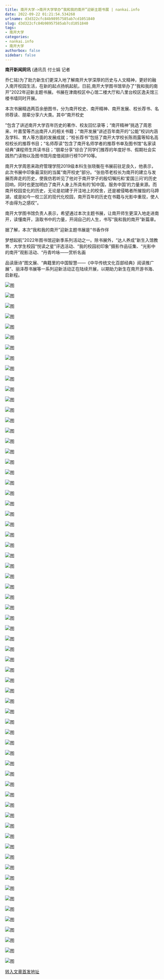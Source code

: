 ```yaml
---
title: 南开大学->南开大学举办“我和我的南开”迎新主题书展 | nankai.info
date: 2022-09-22 01:21:54.534268
urlname: d3d322cfc84b98957585ab7cd1051840
slug: d3d322cfc84b98957585ab7cd1051840
tags: 
- 南开大学
categories:
- nankai.info
- 南开大学
authorbox: false
sidebar: false
---
```

**南开新闻网讯** (通讯员 付士娟 记者

乔仁铭)为了助力新生们更深入地了解南开大学深厚的历史与人文精神，更好的融入南开校园生活，在新的起点扬帆起航，日前,南开大学图书馆举办了“我和我的南开”2022年迎新主题书展。书展在津南校区中心馆二楼大厅和八里台校区逸夫馆三楼书墙同时开展。

本次书展精选两百余册图书，分为南开校史、南开精神、南开发展、校长荐书、名师荐读、朋辈分享六大类。其中“南开校史
<!--more-->
”包含了讲述南开大学百年历史的著作、校友回忆录等；“南开精神”挑选了周恩来、叶嘉莹等杰出南开人的相关书籍；“南开发展”讲述百年南开的“公能”校训内涵及学科、育人等方面的发展成就；“校长荐书”包括了南开大学校长陈雨露等知名高校校长的推荐书目；“名师荐读”包含了南开名师学者的推荐书单及图书馆“名家读经典”课程师生共读书目；“朋辈分享”综合了同学们推荐的年度好书、假期社会实践热门读物以及图书馆月度借阅排行榜TOP10等。

南开大学周恩来政府管理学院2019级本科生张晓衡在书展前驻足良久，他表示，此次书展中印象最深刻的当属“南开校史”部分。“张伯苓老校长为南开的建立与发展而奔走的历史，使我仿若听见了他对于南开学子的殷切嘱托和‘爱国三问’的历史回响，同时也更加明白了南开人身上所具有的‘知中国，服务中国’的力量来源。而南开校园变化的历史，无论是初建于开洼地上的校舍，还是被侵略者所摧毁的马蹄湖，或是如今一校三区的现代化校园，南开百年的历史在书籍与光影中重现，使人不由得为之感叹”。

南开大学图书馆负责人表示，希望通过本次主题书展，让南开师生更深入地走进南开，读懂南开，汲取书中的力量，开阔自己的人生，书写“我和我的南开”新篇章。

据了解，本次“我和我的南开”迎新主题书展是“书香作伴

梦想起航”2022年图书馆迎新季系列活动之一。除书展外，“达人养成”新生入馆教育、大学生校园“悦读之星”评选活动、“我的校园初印象”摄影作品征集、“光影中的南开”观影活动、“丹青吟咏——赏析名画

品读唐诗”图文展、“典籍里的中国智慧——《中华传统文化百部经典》阅读推广展”、丽泽荐书展等一系列迎新活动正在陆续开展，以期助力新生在南开游书海、启新程。

![图](http://news.nankai.edu.cn/ywsd/system/2022/09/19/g)

![图](http://news.nankai.edu.cn/ywsd/system/2022/09/19/p)

![图](http://news.nankai.edu.cn/ywsd/system/2022/09/19/j)

![图](http://news.nankai.edu.cn/ywsd/system/2022/09/19/)

![图](http://news.nankai.edu.cn/ywsd/system/2022/09/19/9)

![图](http://news.nankai.edu.cn/ywsd/system/2022/09/19/0)

![图](http://news.nankai.edu.cn/ywsd/system/2022/09/19/1)

![图](http://news.nankai.edu.cn/ywsd/system/2022/09/19/2)

![图](http://news.nankai.edu.cn/ywsd/system/2022/09/19/4)

![图](http://news.nankai.edu.cn/ywsd/system/2022/09/19/a)

![图](http://news.nankai.edu.cn/ywsd/system/2022/09/19/e)

![图](http://news.nankai.edu.cn/ywsd/system/2022/09/19/9)

![图](http://news.nankai.edu.cn/ywsd/system/2022/09/19/_)

![图](http://news.nankai.edu.cn/ywsd/system/2022/09/19/1)

![图](http://news.nankai.edu.cn/ywsd/system/2022/09/19/4)

![图](http://news.nankai.edu.cn/ywsd/system/2022/09/19/9)

![图](http://news.nankai.edu.cn/ywsd/system/2022/09/19/7)

![图](http://news.nankai.edu.cn/ywsd/system/2022/09/19/4)

![图](http://news.nankai.edu.cn/ywsd/system/2022/09/19/0)

![图](http://news.nankai.edu.cn/ywsd/system/2022/09/19/0)

![图](http://news.nankai.edu.cn/ywsd/system/2022/09/19/0)

![图](http://news.nankai.edu.cn/ywsd/system/2022/09/19/3)

![图](http://news.nankai.edu.cn/ywsd/system/2022/09/19/0)

![图](http://news.nankai.edu.cn/ywsd/system/2022/09/19/0)

![图](http://news.nankai.edu.cn/)

![图](http://news.nankai.edu.cn/ywsd/system/2022/09/19/9)

![图](http://news.nankai.edu.cn/ywsd/system/2022/09/19/7)

![图](http://news.nankai.edu.cn/ywsd/system/2022/09/19/4)

![图](http://news.nankai.edu.cn/)

![图](http://news.nankai.edu.cn/ywsd/system/2022/09/19/0)

![图](http://news.nankai.edu.cn/ywsd/system/2022/09/19/0)

![图](http://news.nankai.edu.cn/ywsd/system/2022/09/19/0)

![图](http://news.nankai.edu.cn/)

![图](http://news.nankai.edu.cn/ywsd/system/2022/09/19/3)

![图](http://news.nankai.edu.cn/ywsd/system/2022/09/19/0)

![图](http://news.nankai.edu.cn/ywsd/system/2022/09/19/0)

![图](http://news.nankai.edu.cn/)

![图](http://news.nankai.edu.cn/ywsd/system/2022/09/19/c)

![图](http://news.nankai.edu.cn/ywsd/system/2022/09/19/i)

![图](http://news.nankai.edu.cn/ywsd/system/2022/09/19/p)

![图](http://news.nankai.edu.cn/)

![图](http://news.nankai.edu.cn/ywsd/system/2022/09/19/n)

![图](http://news.nankai.edu.cn/ywsd/system/2022/09/19/c)

![图](http://news.nankai.edu.cn/ywsd/system/2022/09/19/)

![图](http://news.nankai.edu.cn/ywsd/system/2022/09/19/u)

![图](http://news.nankai.edu.cn/ywsd/system/2022/09/19/d)

![图](http://news.nankai.edu.cn/ywsd/system/2022/09/19/e)

![图](http://news.nankai.edu.cn/ywsd/system/2022/09/19/)

![图](http://news.nankai.edu.cn/ywsd/system/2022/09/19/i)

![图](http://news.nankai.edu.cn/ywsd/system/2022/09/19/a)

![图](http://news.nankai.edu.cn/ywsd/system/2022/09/19/k)

![图](http://news.nankai.edu.cn/ywsd/system/2022/09/19/n)

![图](http://news.nankai.edu.cn/ywsd/system/2022/09/19/a)

![图](http://news.nankai.edu.cn/ywsd/system/2022/09/19/n)

![图](http://news.nankai.edu.cn/ywsd/system/2022/09/19/)

![图](http://news.nankai.edu.cn/ywsd/system/2022/09/19/s)

![图](http://news.nankai.edu.cn/ywsd/system/2022/09/19/w)

![图](http://news.nankai.edu.cn/ywsd/system/2022/09/19/e)

![图](http://news.nankai.edu.cn/ywsd/system/2022/09/19/n)

![图](http://news.nankai.edu.cn/)

![图](http://news.nankai.edu.cn/)

![图](http://news.nankai.edu.cn/ywsd/system/2022/09/19/:)

![图](http://news.nankai.edu.cn/ywsd/system/2022/09/19/p)

![图](http://news.nankai.edu.cn/ywsd/system/2022/09/19/t)

![图](http://news.nankai.edu.cn/ywsd/system/2022/09/19/t)

![图](http://news.nankai.edu.cn/ywsd/system/2022/09/19/h)

[转入文章首发地址](http://news.nankai.edu.cn/ywsd/system/2022/09/19/030052853.shtml)
